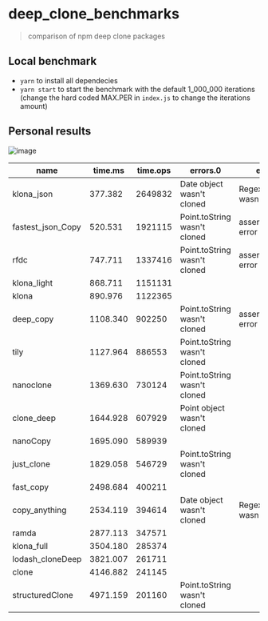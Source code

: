 # deep_clone_benchmarks
 > comparison of npm deep clone packages

## Local benchmark
* `yarn` to install all dependecies
* `yarn start` to start the benchmark with the default 1_000_000 iterations
  (change the hard coded MAX.PER in `index.js` to change the iterations amount)

## Personal results
![image](https://user-images.githubusercontent.com/78568641/164183853-0772a6d2-1028-468d-9d5d-55744dc616e7.png)

| name              | time.ms  | time.ops | errors.0                     | errors.1                   | errors.2                     |
| ----------------- | -------- | -------- | ---------------------------- | -------------------------- | ---------------------------- |
| klona_json        | 377.382  | 2649832  | Date object wasn't cloned    | Regex object wasn't cloned | Point.toString wasn't cloned |
| fastest_json_Copy | 520.531  | 1921115  | Point.toString wasn't cloned | assert.deepEqual error     |                              |
| rfdc              | 747.711  | 1337416  | Point.toString wasn't cloned | assert.deepEqual error     |                              |
| klona_light       | 868.711  | 1151131  |                              |                            |                              |
| klona             | 890.976  | 1122365  |                              |                            |                              |
| deep_copy         | 1108.340 | 902250   | Point.toString wasn't cloned | assert.deepEqual error     |                              |
| tily              | 1127.964 | 886553   | Point.toString wasn't cloned |                            |                              |
| nanoclone         | 1369.630 | 730124   | Point.toString wasn't cloned |                            |                              |
| clone_deep        | 1644.928 | 607929   | Point object wasn't cloned   |                            |                              |
| nanoCopy          | 1695.090 | 589939   |                              |                            |                              |
| just_clone        | 1829.058 | 546729   | Point.toString wasn't cloned |                            |                              |
| fast_copy         | 2498.684 | 400211   |                              |                            |                              |
| copy_anything     | 2534.119 | 394614   | Date object wasn't cloned    | Regex object wasn't cloned | Point object wasn't cloned   |
| ramda             | 2877.113 | 347571   |                              |                            |                              |
| klona_full        | 3504.180 | 285374   |                              |                            |                              |
| lodash_cloneDeep  | 3821.007 | 261711   |                              |                            |                              |
| clone             | 4146.882 | 241145   |                              |                            |                              |
| structuredClone   | 4971.159 | 201160   | Point.toString wasn't cloned |                            |                              |
